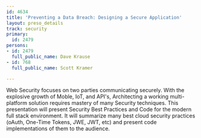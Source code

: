 ```yaml
---
id: 4634
title: 'Preventing a Data Breach: Designing a Secure Application'
layout: preso_details
track: security
primary:
  id: 2479
persons:
- id: 2479
  full_public_name: Dave Krause
- id: 768
  full_public_name: Scott Kramer

---
```

Web Security focuses on two parties communicating securely.  With the explosive growth of Moble, IoT, and API's, Architecting a working multi-platform solution requires mastery of many Security techniques.  This presentation will present Security Best Practices and Code for the modern full stack environment.  It will summarize many best cloud security practices (oAuth, One-Time Tokens, JWE, JWT, etc) and present code implementations of them to the audience. 